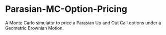 # Parasian-MC-Option-Pricing
A Monte Carlo simulator to price a Parasian Up and Out Call options under a Geometric Brownian Motion.
